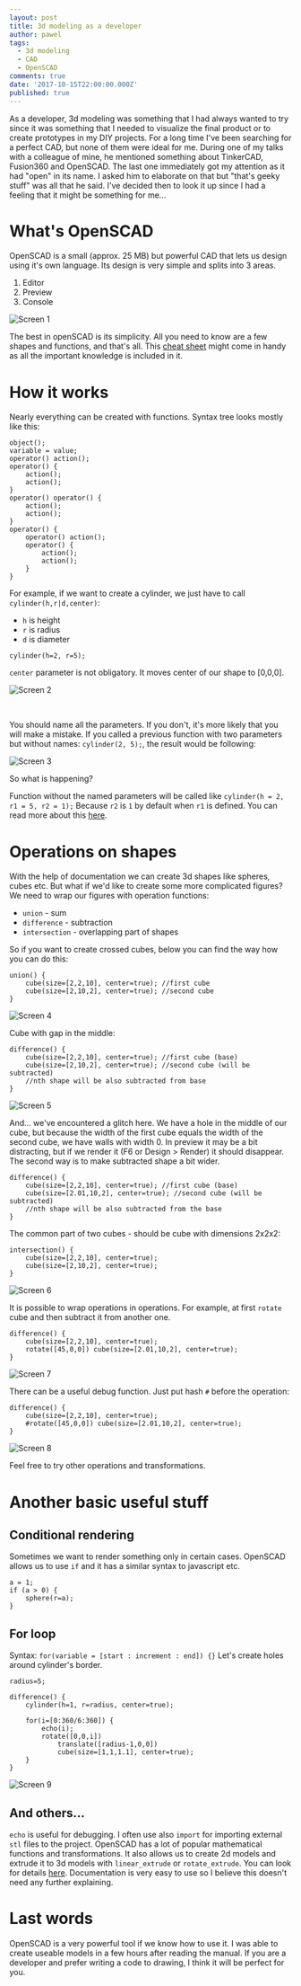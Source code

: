```yaml
---
layout: post
title: 3d modeling as a developer
author: pawel
tags:
  - 3d modeling
  - CAD
  - OpenSCAD
comments: true
date: '2017-10-15T22:00:00.000Z'
published: true
---
```

As a developer, 3d modeling was something that I had always wanted to&nbsp;try since it was something that I needed to visualize the final product or to create prototypes in my DIY projects. For a long time I've been searching for a perfect CAD, but none of them were ideal for&nbsp;me.
During one of my talks with a colleague of mine, he mentioned something about TinkerCAD, Fusion360 and OpenSCAD. The last one immediately got my attention as it had "open" in its name. I asked him to elaborate on that but "that's geeky stuff" was all that he said. I've decided then to look it up since I had a feeling that it might be something for me...


# What's OpenSCAD

OpenSCAD is a small (approx. 25 MB) but powerful CAD that lets us design using it's own language. Its design is very simple and splits into 3 areas.
1. Editor
2. Preview
3. Console

![Screen 1](/images/3d-modeling-as-a-developer/screen1.png)

The best in openSCAD is its simplicity. All you need to know are a few shapes and functions, and that's all. This [cheat sheet](http://www.openscad.org/cheatsheet/) might come in handy as all the important knowledge is included in it.

# How it works

Nearly everything can be created with functions.
Syntax tree looks mostly like this:

```
object();
variable = value;
operator() action();
operator() {
    action();
    action();
}
operator() operator() {
    action();
    action();
}
operator() {
    operator() action();
    operator() {
        action();
        action();
    }
}
```

For example, if we want to create a cylinder, we just have to call `cylinder(h,r|d,center)`:

- `h` is height
- `r` is radius
- `d` is diameter

```
cylinder(h=2, r=5);
```

`center` parameter is not obligatory. It moves center of our shape to [0,0,0].

![Screen 2](/images/3d-modeling-as-a-developer/screen2.png)

&nbsp;

You should name all the parameters. If you don't, it's more likely that you will make a mistake. If you called a previous function with two parameters but without names: `cylinder(2, 5);`, the result would be following:

![Screen 3](/images/3d-modeling-as-a-developer/screen3.png)

So what is happening?

Function without the named parameters will be called like `cylinder(h = 2, r1 = 5, r2 = 1);`
Because `r2` is `1` by default when `r1` is defined. You can read more about this [here](https://en.wikibooks.org/wiki/OpenSCAD_User_Manual/Primitive_Solids#cylinder).

# Operations on shapes

With the help of documentation we can create 3d shapes like spheres, cubes etc. But what if we'd like to create some more complicated figures?
We need to wrap our figures with operation functions:
- `union` - sum
- `difference` - subtraction
- `intersection` - overlapping part of shapes

So if you want to create crossed cubes, below you can find the way how you can do this:

```
union() {
    cube(size=[2,2,10], center=true); //first cube
    cube(size=[2,10,2], center=true); //second cube
}
```

![Screen 4](/images/3d-modeling-as-a-developer/screen4.png)

Cube with gap in the middle:

```
difference() {
    cube(size=[2,2,10], center=true); //first cube (base)
    cube(size=[2,10,2], center=true); //second cube (will be subtracted)
    //nth shape will be also subtracted from base
}
```

![Screen 5](/images/3d-modeling-as-a-developer/screen5.png)

And... we've encountered a glitch here. We have a hole in the middle of our cube, but because the width of the first cube equals the width of the second cube, we have walls with width 0. In preview it may be a bit distracting, but if we render it (F6 or Design > Render) it should disappear.
The second way is to make subtracted shape a bit wider.

```
difference() {
    cube(size=[2,2,10], center=true); //first cube (base)
    cube(size=[2.01,10,2], center=true); //second cube (will be subtracted)
    //nth shape will be also subtracted from the base
}
```

The common part of two cubes - should be cube with dimensions 2x2x2:

```
intersection() {
    cube(size=[2,2,10], center=true);
    cube(size=[2,10,2], center=true);
}
```

![Screen 6](/images/3d-modeling-as-a-developer/screen6.png)

It is possible to wrap operations in operations. For example, at first `rotate` cube and then subtract it from another one.

```
difference() {
    cube(size=[2,2,10], center=true);
    rotate([45,0,0]) cube(size=[2.01,10,2], center=true);
}
```

![Screen 7](/images/3d-modeling-as-a-developer/screen7.png)

There can be a useful debug function. Just put hash `#` before the operation:

```
difference() {
    cube(size=[2,2,10], center=true);
    #rotate([45,0,0]) cube(size=[2.01,10,2], center=true);
}
```

![Screen 8](/images/3d-modeling-as-a-developer/screen8.png)

Feel free to try other operations and transformations.

# Another basic useful stuff

## Conditional rendering
Sometimes we want to render something only in certain cases. OpenSCAD allows us to use `if` and it has a similar syntax to javascript etc.

```
a = 1;
if (a > 0) {
    sphere(r=a);
}
```

## For loop
Syntax:
`for(variable = [start : increment : end]) {}`
Let's create holes around cylinder's border.

```
radius=5;

difference() {
    cylinder(h=1, r=radius, center=true);

    for(i=[0:360/6:360]) {
        echo(i);
        rotate([0,0,i])
            translate([radius-1,0,0])
            cube(size=[1,1,1.1], center=true);
    }
}
```

![Screen 9](/images/3d-modeling-as-a-developer/screen9.png)


## And others...
`echo` is useful for debugging.
I often use also `import` for importing external `stl` files to the project.
OpenSCAD has a lot of popular mathematical functions and transformations.
It also allows us to create 2d models and extrude it to 3d models with `linear_extrude` or `rotate_extrude`. You can look for details [here](https://en.wikibooks.org/wiki/OpenSCAD_User_Manual/2D_to_3D_Extrusion).
Documentation is very easy to use so I believe this doesn't need any further explaining.

# Last words
OpenSCAD is a very powerful tool if we know how to use it. I was able to create useable models in a few hours after reading the manual. If you are a developer and prefer writing a code to drawing, I think it will be perfect for you.
